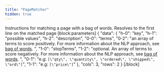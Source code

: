 ```yaml
---
title: "PageMatcher"
hidden: true
---
```

Instructions for matching a page with a bag of words. Resolves to the first line on the matched page
[block:parameters]
{
  "data": {
    "h-0": "key",
    "h-1": "possible values",
    "h-2": "description",
    "0-0": "terms",
    "0-2": "an array of terms to score positively. For more information about the NLP approach, see [bag of words](doc:bag-of-words). ",
    "1-0": "stopTerms",
    "1-2": "optional. An array of terms to score negatively. For more information about the NLP approach, see [bag of words](doc:bag-of-words). ",
    "0-1": "e.g: `[\"qty\", \"quantity\", \"ordered\", \"shipped\", \"ord\"]`",
    "1-1": "e.g: `[\"price\"]`"
  },
  "cols": 3,
  "rows": 2
}
[/block]